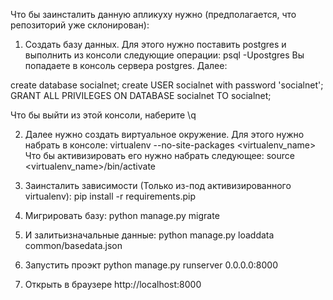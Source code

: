 Что бы заинсталить данную апликуху нужно (предполагается, что репозиторий уже склонирован):
1. Создать базу данных. Для этого нужно поставить postgres и выполнить из консоли следующие операции:
psql -Upostgres
Вы попадаете в консоль сервера postgres. Далее:

create database socialnet;
create USER socialnet with password 'socialnet';
GRANT ALL PRIVILEGES ON DATABASE socialnet TO socialnet;

Что бы выйти из этой консоли, наберите \q

2. Далее нужно создать виртуальное окружение. Для этого нужно набрать в консоле:
virtualenv --no-site-packages <virtualenv_name>
Что бы активизировать его нужно набрать следующее:
source <virtualenv_name>/bin/activate

3. Заинсталить зависимости (Только из-под активизированного virtualenv):
pip install -r requirements.pip

4. Мигрировать базу:
python manage.py migrate

5. И залитьизначальные данные:
python manage.py loaddata common/basedata.json

6. Запустить проэкт
python manage.py runserver 0.0.0.0:8000

7. Открыть в браузере http://localhost:8000
